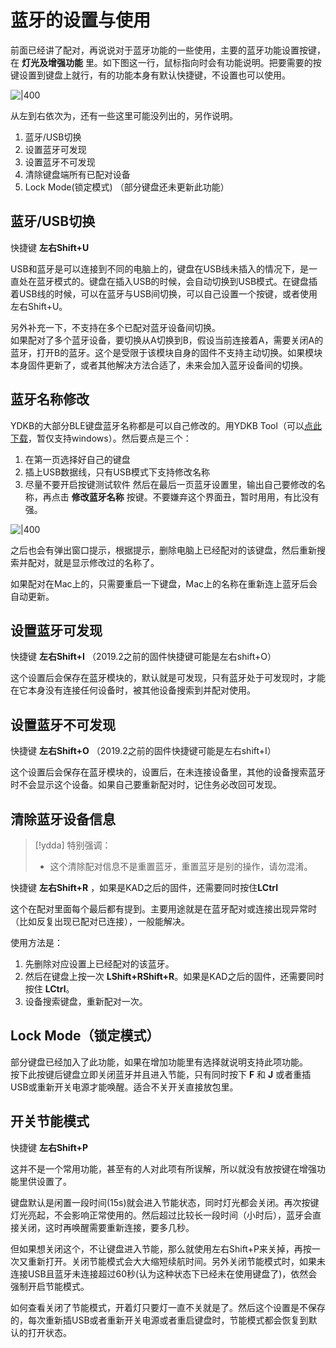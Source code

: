 # 蓝牙的设置与使用

前面已经讲了配对，再说说对于蓝牙功能的一些使用，主要的蓝牙功能设置按键，在 **灯光及增强功能** 里。如下图这一行，鼠标指向时会有功能说明。把要需要的按键设置到键盘上就行，有的功能本身有默认快捷键，不设置也可以使用。

![|400](assets/use-ble-01.png)

从左到右依次为，还有一些这里可能没列出的，另作说明。
  1. 蓝牙/USB切换
  2. 设置蓝牙可发现
  3. 设置蓝牙不可发现
  4. 清除键盘端所有已配对设备
  5. Lock Mode(锁定模式)  （部分键盘还未更新此功能）


## 蓝牙/USB切换

快捷键 **左右Shift+U**

USB和蓝牙是可以连接到不同的电脑上的，键盘在USB线未插入的情况下，是一直处在蓝牙模式的。键盘在插入USB的时候，会自动切换到USB模式。在键盘插着USB线的时候，可以在蓝牙与USB间切换，可以自己设置一个按键，或者使用左右Shift+U。

另外补充一下，不支持在多个已配对蓝牙设备间切换。  
如果配对了多个蓝牙设备，要切换从A切换到B，假设当前连接着A，需要关闭A的蓝牙，打开B的蓝牙。这个是受限于该模块自身的固件不支持主动切换。如果模块本身固件更新了，或者其他解决方法合适了，未来会加入蓝牙设备间的切换。


## 蓝牙名称修改

YDKB的大部分BLE键盘蓝牙名称都是可以自己修改的。用YDKB Tool（可以[点此下载](http://ydkb.io/YDKBs-reflash.zip)，暂仅支持windows）。然后要点是三个：
  1. 在第一页选择好自己的键盘
  2. 插上USB数据线，只有USB模式下支持修改名称
  3. 尽量不要开启按键测试软件
然后在最后一页蓝牙设置里，输出自己要修改的名称，再点击 **修改蓝牙名称** 按键。不要嫌弃这个界面丑，暂时用用，有比没有强。  

![|400](assets/use-ble-02.png)

之后也会有弹出窗口提示，根据提示，删除电脑上已经配对的该键盘，然后重新搜索并配对，就是显示修改过的名称了。

如果配对在Mac上的，只需要重启一下键盘，Mac上的名称在重新连上蓝牙后会自动更新。


## 设置蓝牙可发现

快捷键 **左右Shift+I** （2019.2之前的固件快捷键可能是左右shift+O）

这个设置后会保存在蓝牙模块的，默认就是可发现，只有蓝牙处于可发现时，才能在它本身没有连接任何设备时，被其他设备搜索到并配对使用。


## 设置蓝牙不可发现

快捷键 **左右Shift+O** （2019.2之前的固件快捷键可能是左右shift+I）

这个设置后会保存在蓝牙模块的，设置后，在未连接设备里，其他的设备搜索蓝牙时不会显示这个设备。如果自己要重新配对时，记住务必改回可发现。


## 清除蓝牙设备信息

> [!ydda] 特别强调：
> - 这个清除配对信息不是重置蓝牙，重置蓝牙是别的操作，请勿混淆。

快捷键 **左右Shift+R** ，如果是KAD之后的固件，还需要同时按住**LCtrl**

这个在配对里面每个最后都有提到。主要用途就是在蓝牙配对或连接出现异常时（比如反复出现已配对已连接），一般能解决。

使用方法是：
  1. 先删除对应设置上已经配对的该蓝牙。
  2. 然后在键盘上按一次 **LShift+RShift+R**。如果是KAD之后的固件，还需要同时按住 **LCtrl**。
  3. 设备搜索键盘，重新配对一次。


## Lock Mode（锁定模式）

部分键盘已经加入了此功能，如果在增加功能里有选择就说明支持此项功能。  
按下此按键后键盘立即关闭蓝牙并且进入节能，只有同时按下 **F** 和 **J** 或者重插USB或重新开关电源才能唤醒。适合不关开关直接放包里。


## 开关节能模式

快捷键 **左右Shift+P**

这并不是一个常用功能，甚至有的人对此项有所误解，所以就没有放按键在增强功能里供设置了。 
 
键盘默认是闲置一段时间(15s)就会进入节能状态，同时灯光都会关闭。再次按键灯光亮起，不会影响正常使用的。然后超过比较长一段时间（小时后），蓝牙会直接关闭，这时再唤醒需要重新连接，要多几秒。

但如果想关闭这个，不让键盘进入节能，那么就使用左右Shift+P来关掉，再按一次又重新打开。关闭节能模式会大大缩短续航时间。另外关闭节能模式时，如果未连接USB且蓝牙未连接超过60秒(认为这种状态下已经未在使用键盘了)，依然会强制开启节能模式。

如何查看关闭了节能模式，开着灯只要灯一直不关就是了。然后这个设置是不保存的，每次重新插USB或者重新开关电源或者重启键盘时，节能模式都会恢复到默认的打开状态。

